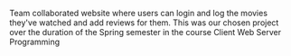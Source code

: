 Team collaborated website where users can login and log the movies they've watched and add reviews for them. This was our chosen project over the duration of the Spring semester in the course Client Web Server Programming
